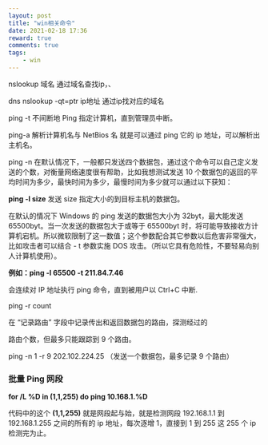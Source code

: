 ```yaml
---
layout: post
title: "win相关命令"
date: 2021-02-18 17:36
reward: true
comments: true
tags: 
	- win
---
```




nslookup 域名                            通过域名查找ip，、

dns
nslookup  -qt=ptr ip地址           通过ip找对应的域名

ping -t       不间断地 Ping 指定计算机，直到管理员中断。

<!-- more -->

ping-a 解析计算机名与 NetBios 名        就是可以通过 ping 它的 ip 地址，可以解析出主机名。

ping -n 在默认情况下，一般都只发送四个数据包，通过这个命令可以自己定义发送的个数，对衡量网络速度很有帮助，比如我想测试发送 10 个数据包的返回的平均时间为多少，最快时间为多少，最慢时间为多少就可以通过以下获知：

**ping  -l  size**  发送 size 指定大小的到目标主机的数据包。

在默认的情况下 Windows 的 ping 发送的数据包大小为 32byt，最大能发送 65500byt。当一次发送的数据包大于或等于 65500byt 时，将可能导致接收方计算机宕机。所以微软限制了这一数值；这个参数配合其它参数以后危害非常强大，比如攻击者可以结合 - t 参数实施 DOS 攻击。（所以它具有危险性，不要轻易向别人计算机使用）。

**例如：ping -l 65500 -t 211.84.7.46**

会连续对 IP 地址执行 ping 命令，直到被用户以 Ctrl+C 中断.

ping -r count

在 “记录路由” 字段中记录传出和返回数据包的路由，探测经过的

路由个数，但最多只能跟踪到 9 个路由。

ping -n 1 -r 9 202.102.224.25 （发送一个数据包，最多记录 9 个路由）

### 批量 Ping 网段

**for /L %D in (1,1,255) do ping 10.168.1.%D**

代码中的这个 **(1,1,255)** 就是网段起与始，就是检测网段 192.168.1.1 到 192.168.1.255 之间的所有的 ip 地址，每次逐增 1，直接到 1 到 255 这 255 个 ip 检测完为止。